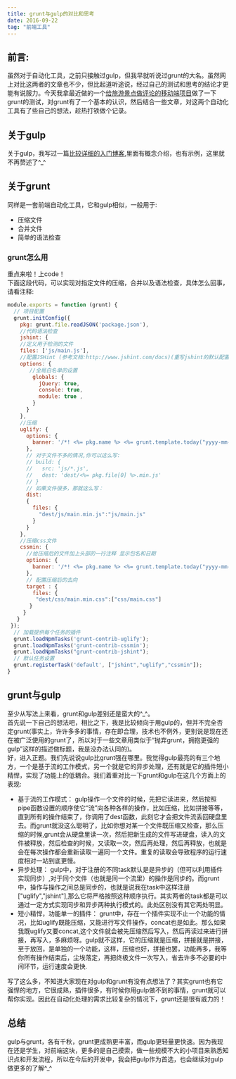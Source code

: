 ```yaml
---
title: grunt与gulp的对比和思考 
date: 2016-09-22
tag: "前端工具"
---
```

## 前言:
虽然对于自动化工具，之前只接触过gulp，但我早就听说过grunt的大名。虽然网上对比这两者的文章也不少，但比起道听途说，经过自己的测试和思考的结论才更能有说服力。今天我拿最近做的一个[给旅游景点做评论的移动端项目](https://github.com/maruko0713/Travel_comment_website)做了一下grunt的测试，对grunt有了一个基本的认识，然后结合一些文章，对这两个自动化工具有了些自己的想法，趁热打铁做个记录。

## 关于gulp
关于gulp，我写过一篇[比较详细的入门博客](https://maruko0713.github.io/2016/08/26/gulp/),里面有概念介绍，也有示例，这里就不再赘述了^_^      

## 关于grunt
同样是一套前端自动化工具，它和gulp相似，一般用于:
- 压缩文件
- 合并文件
- 简单的语法检查

### grunt怎么用
重点来啦！上code！    
下面这段代码，可以实现对指定文件的压缩，合并以及语法检查，具体怎么回事，请看注释:
```js
module.exports = function (grunt) {
  // 项目配置
  grunt.initConfig({
    pkg: grunt.file.readJSON('package.json'),
    //代码语法检查
    jshint: {  
    //定义用于检测的文件  
    files: ['js/main.js'],  
    //配置JSHint (参考文档:http://www.jshint.com/docs)(重写jshint的默认配置选项 )
    options: {  
       //全局白名单的设置
        globals: {  
          jQuery: true,  
          console: true,  
          module: true ,
        }
      }
    },
    //压缩
    uglify: {
      options: {
        banner: '/*! <%= pkg.name %> <%= grunt.template.today("yyyy-mm-dd") %> */\n'
      },
      // 对于文件不多的情况,你可以这么写:
      // build: {
      //   src: 'js/*.js',
      //   dest: 'dest/<%= pkg.file[0] %>.min.js'
      // }
      // 如果文件很多，那就这么写：
      dist: 
      {
        files: {
          "dest/js/main.min.js":"js/main.js"
        }
      }
    },
    //压缩css文件
    cssmin: {
      //给压缩后的文件加上头部的一行注释 显示包名和日期
      options: {
        banner: '/*! <%= pkg.name %> <%= grunt.template.today("yyyy-mm-dd") %> */\n'
      },
      // 配置压缩后的去向
      target : {
        files: {
         "dest/css/main.min.css":["css/main.css"]
       }
     }
   }
 });
  // 加载提供每个任务的插件
  grunt.loadNpmTasks('grunt-contrib-uglify');
  grunt.loadNpmTasks('grunt-contrib-cssmin');
  grunt.loadNpmTasks("grunt-contrib-jshint");
  // 默认任务设置
  grunt.registerTask('default', ["jshint","uglify","cssmin"]);
}
```

## grunt与gulp
至少从写法上来看，grunt和gulp差别还是蛮大的^_^。    
首先说一下自己的想法吧，相比之下，我是比较倾向于用gulp的，但并不完全否定grunt(事实上，许许多多的事情，存在即合理，技术也不例外，更别说是现在还在被广泛使用的grunt了，所以对于一些文章用类似于“抛弃grunt，拥抱更强的gulp”这样的描述做标题，我是没办法认同的)。    
好，进入正题。我们先说说gulp比grunt强在哪里。我觉得gulp最亮的有三个地方，一个是基于流的工作模式，另一个就是它的异步处理，还有就是它的插件短小精悍，实现了功能上的低耦合。我们着重对比一下grunt和gulp在这几个方面上的表现:    
- 基于流的工作模式：  gulp操作一个文件的时候，先把它读进来，然后按照pipe函数设置的顺序使它“流”向各种各样的操作，比如压缩，比如拼接等等，直到所有的操作结束了，你调用了dest函数，此刻它才会把文件流丢回硬盘里去。而grunt就没这么聪明了，比如你想对某一个文件既压缩又检查，那么压缩的时候,grunt会从硬盘里读一次，然后把新生成的文件写进硬盘，读入的文件被释放，然后检查的时候，又读取一次，然后再处理，然后再释放，也就是会在每次操作都会重新读取一遍同一个文件。重复的读取会导致程序的运行速度相对一站到底更慢。    
- 异步处理： gulp中，对于注册的不同task默认是是异步的（但可以利用插件实现同步）,对于同个文件（也就是同一个流里）的操作是同步的。而grunt中，操作与操作之间总是同步的，也就是说我在task中这样注册["uglify","jshint"],那么它将严格按照这种顺序执行。其实两者的task都是可以通过一定方式实现同步和异步两种执行模式的。此处区别没有其它两处明显。
- 短小精悍，功能单一的插件： grunt中，存在一个插件实现不止一个功能的情况，比如uglify既能压缩，又能进行写文件操作，concat也是如此。那么如果我既uglify又要concat,这个文件就会被先压缩然后写入，然后再读过来进行拼接，再写入，多麻烦呀。gulp就不这样，它的压缩就是压缩，拼接就是拼接，至于放回，是单独的一个功能，这样，压缩也好，拼接也罢，功能再多，我等你所有操作结束后，尘埃落定，再把终极文件一次写入，省去许多不必要的中间环节，运行速度会更快.    

写了这么多，不知道大家现在对gulp和grunt有没有点想法了？其实grunt也有它强悍的地方，它很成熟，插件很多，有时候你用gulp做不到的事情，grunt就可以帮你实现。因此在自动化处理的需求比较复杂的情况下，grunt还是很有威力的！  

## 总结
gulp与grunt，各有千秋，grunt更成熟更丰富，而gulp更轻量更快速。因为我现在还是学生，对前端这块，更多的是自己摸索，做一些规模不大的小项目来熟悉知识点和开发流程，所以在今后的开发中，我会把gulp作为首选，也会继续对gulp做更多的了解^_^

